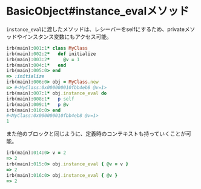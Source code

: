 # BasicObject#instance_evalメソッド

`instance_eval`に渡したメソッドは、レシーバーをselfにするため、privateメソッドやインスタンス変数にもアクセス可能。

```rb
irb(main):001:1* class MyClass
irb(main):002:2*   def initialize
irb(main):003:2*     @v = 1
irb(main):004:1*   end
irb(main):005:0> end
=> :initialize
irb(main):006:0> obj = MyClass.new
=> #<MyClass:0x000000010fbb4eb8 @v=1>
irb(main):007:1* obj.instance_eval do
irb(main):008:1*   p self
irb(main):009:1*   p @v
irb(main):010:0> end
#<MyClass:0x000000010fbb4eb8 @v=1>
1
```

また他のブロックと同じように、定義時のコンテキストも持っていくことが可能。

```rb
irb(main):014:0> v = 2
=> 2
irb(main):015:0> obj.instance_eval { @v = v }
=> 2
irb(main):016:0> obj.instance_eval { @v }
=> 2
```
